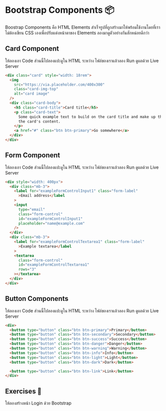 # Bootstrap Components 📦

Boostrap Components คือ HTML Elements สำเร็จรูปที่ถูกสร้างมาให้พร้อมใช้งานโดยที่เราไม่ต้องเขียน CSS เองเพื่อปรับแต่งหน้าตาของ Elements ลองมาดูตัวอย่างกันสักหน่อยดีกว่า

## Card Component

ให้ลองเอา Code ส่วนนี้ไปลองแปะดูใน HTML ระหว่าง <body></body> ไฟล์ของเราแล้วลอง Run ดูผลด้วย Live Server

```html
<div class="card" style="width: 18rem">
  <img
    src="https://via.placeholder.com/400x300"
    class="card-img-top"
    alt="card image"
  />
  <div class="card-body">
    <h5 class="card-title">Card title</h5>
    <p class="card-text">
      Some quick example text to build on the card title and make up the bulk of
      the card's content.
    </p>
    <a href="#" class="btn btn-primary">Go somewhere</a>
  </div>
</div>
```

## Form Component

ให้ลองเอา Code ส่วนนี้ไปลองแปะดูใน HTML ระหว่าง <body></body> ไฟล์ของเราแล้วลอง Run ดูผลด้วย Live Server

```html
<div style="width: 400px">
  <div class="mb-3">
    <label for="exampleFormControlInput1" class="form-label"
      >Email address</label
    >
    <input
      type="email"
      class="form-control"
      id="exampleFormControlInput1"
      placeholder="name@example.com"
    />
  </div>
  <div class="mb-3">
    <label for="exampleFormControlTextarea1" class="form-label"
      >Example textarea</label
    >
    <textarea
      class="form-control"
      id="exampleFormControlTextarea1"
      rows="3"
    ></textarea>
  </div>
</div>
```

## Button Components

ให้ลองเอา Code ส่วนนี้ไปลองแปะดูใน HTML ระหว่าง <body></body> ไฟล์ของเราแล้วลอง Run ดูผลด้วย Live Server

```html
<div>
  <button type="button" class="btn btn-primary">Primary</button>
  <button type="button" class="btn btn-secondary">Secondary</button>
  <button type="button" class="btn btn-success">Success</button>
  <button type="button" class="btn btn-danger">Danger</button>
  <button type="button" class="btn btn-warning">Warning</button>
  <button type="button" class="btn btn-info">Info</button>
  <button type="button" class="btn btn-light">Light</button>
  <button type="button" class="btn btn-dark">Dark</button>

  <button type="button" class="btn btn-link">Link</button>
</div>
```

## Exercises 🏅

ให้ลองสร้างหน้า Login ด้วย Bootstrap
